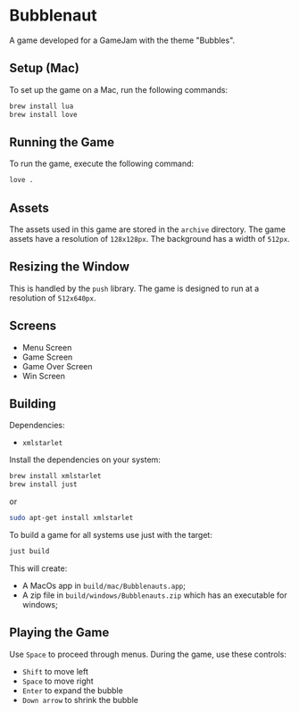 # Bubblenaut
A game developed for a GameJam with the theme "Bubbles".

## Setup (Mac)
To set up the game on a Mac, run the following commands:

```bash
brew install lua
brew install love
```

## Running the Game
To run the game, execute the following command:

```bash
love .
```

## Assets
The assets used in this game are stored in the `archive` directory. The game assets have a resolution of `128x128px`.
The background has a width of `512px`.

## Resizing the Window
This is handled by the `push` library. The game is designed to run at a resolution of `512x640px`.

## Screens

- Menu Screen
- Game Screen
- Game Over Screen
- Win Screen

## Building

Dependencies:
* `xmlstarlet`

Install the dependencies on your system:
```sh
brew install xmlstarlet
brew install just
```
or
```sh
sudo apt-get install xmlstarlet
```

To build a game for all systems use just with the target:
```sh
just build
```
This will create:
* A MacOs app in `build/mac/Bubblenauts.app`;
* A zip file in `build/windows/Bubblenauts.zip` which has an executable for windows;

## Playing the Game
Use `Space` to proceed through menus. During the game, use these controls:
- `Shift` to move left
- `Space` to move right
- `Enter` to expand the bubble
- `Down arrow` to shrink the bubble
